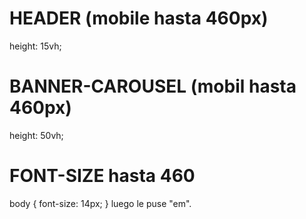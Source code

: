 # HEADER (mobile hasta 460px)

height: 15vh;

# BANNER-CAROUSEL (mobil hasta 460px)

height: 50vh;

# FONT-SIZE hasta 460

body {
       font-size: 14px;
}
luego le puse "em".



